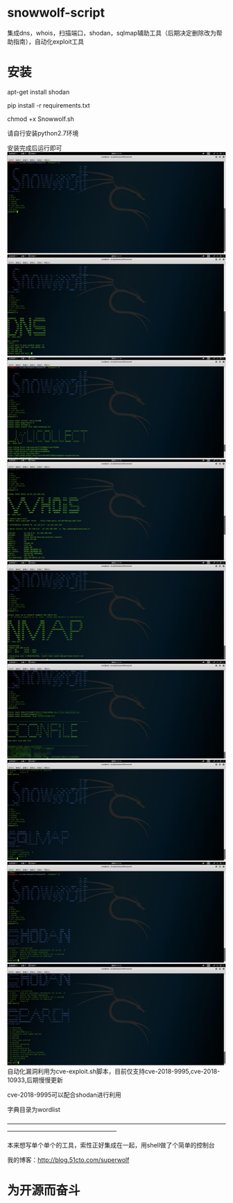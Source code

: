 # snowwolf-script
集成dns，whois，扫描端口，shodan，sqlmap辅助工具（后期决定删除改为帮助指南），自动化exploit工具
# 安装
apt-get install shodan

pip install -r requirements.txt

chmod +x Snowwolf.sh

请自行安装python2.7环境

安装完成后运行即可
<img src="/image/index.jpg" />
<img src="/image/dns.jpg" />
<img src="/image/caiji.jpg" />
<img src="/image/whois.jpg" />
<img src="/image/nmap.jpg" />
<img src="/image/scanfile.jpg" />
<img src="/image/sqlmap.jpg" />
<img src="/image/shodan.jpg" />
<img src="/image/shodansearch.jpg" />
自动化漏洞利用为cve-exploit.sh脚本，目前仅支持cve-2018-9995,cve-2018-10933,后期慢慢更新

cve-2018-9995可以配合shodan进行利用

字典目录为wordlist

——————————————————————————————————————————————————————

本来想写单个单个的工具，索性正好集成在一起，用shell做了个简单的控制台

我的博客：http://blog.51cto.com/superwolf

# 为开源而奋斗
